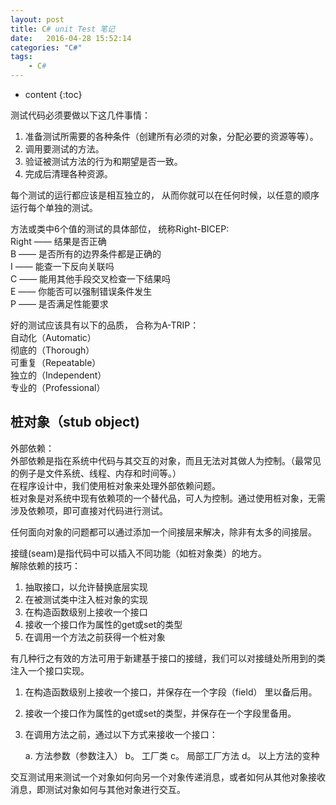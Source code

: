 ```yaml
---
layout: post
title: C# unit Test 笔记
date:   2016-04-28 15:52:14
categories: "C#"
tags: 
    - C#
---
```


* content
{:toc}

测试代码必须要做以下这几件事情：   
1. 准备测试所需要的各种条件（创建所有必须的对象，分配必要的资源等等）。   
2. 调用要测试的方法。   
3. 验证被测试方法的行为和期望是否一致。   
4. 完成后清理各种资源。   

每个测试的运行都应该是相互独立的， 从而你就可以在任何时候，以任意的顺序运行每个单独的测试。   

方法或类中6个值的测试的具体部位， 统称Right-BICEP:   
Right —— 结果是否正确   
B —— 是否所有的边界条件都是正确的   
I —— 能查一下反向关联吗   
C —— 能用其他手段交叉检查一下结果吗   
E —— 你能否可以强制错误条件发生   
P —— 是否满足性能要求   

好的测试应该具有以下的品质， 合称为A-TRIP：   
自动化（Automatic）   
彻底的（Thorough）   
可重复（Repeatable）   
独立的（Independent）   
专业的（Professional）   

## 桩对象（stub object)

外部依赖：   
外部依赖是指在系统中代码与其交互的对象，而且无法对其做人为控制。（最常见的例子是文件系统、线程、内存和时间等。）   
在程序设计中，我们使用桩对象来处理外部依赖问题。   
桩对象是对系统中现有依赖项的一个替代品，可人为控制。通过使用桩对象，无需涉及依赖项，即可直接对代码进行测试。   

任何面向对象的问题都可以通过添加一个间接层来解决，除非有太多的间接层。   

接缝(seam)是指代码中可以插入不同功能（如桩对象类）的地方。   
解除依赖的技巧：   
1. 抽取接口，以允许替换底层实现   
2. 在被测试类中注入桩对象的实现   
3. 在构造函数级别上接收一个接口   
4. 接收一个接口作为属性的get或set的类型   
5. 在调用一个方法之前获得一个桩对象   

有几种行之有效的方法可用于新建基于接口的接缝，我们可以对接缝处所用到的类注入一个接口实现。   
1. 在构造函数级别上接收一个接口，并保存在一个字段（field） 里以备后用。   
2. 接收一个接口作为属性的get或set的类型，并保存在一个字段里备用。   
3. 在调用方法之前，通过以下方式来接收一个接口：   

	a. 方法参数（参数注入）
	b。 工厂类
	c。 局部工厂方法
	d。 以上方法的变种
	
交互测试用来测试一个对象如何向另一个对象传递消息，或者如何从其他对象接收消息，即测试对象如何与其他对象进行交互。